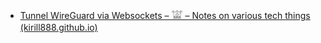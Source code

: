 - [Tunnel WireGuard via Websockets – 𓀬 – Notes on various tech things (kirill888.github.io)](https://kirill888.github.io/notes/wireguard-via-websocket/)